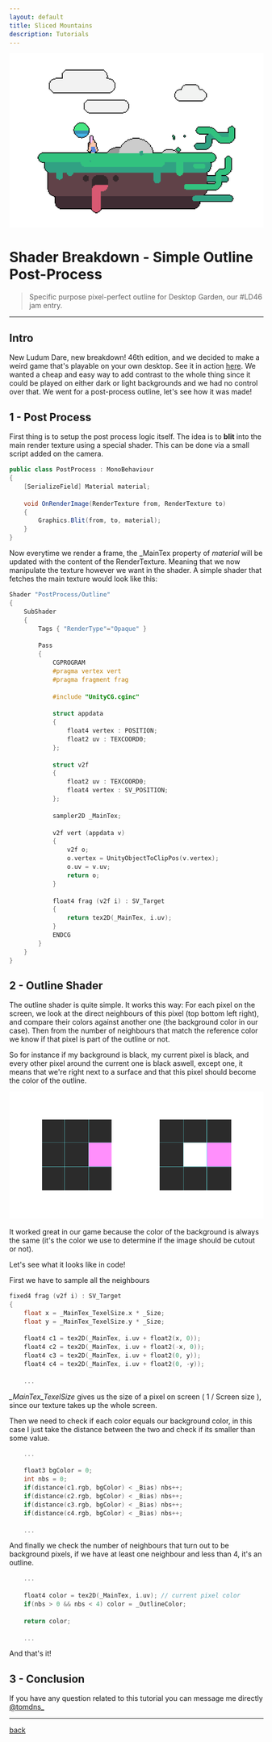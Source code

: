 ```yaml
---
layout: default
title: Sliced Mountains
description: Tutorials
---
```


![Header](../images/simple-outline-post-process/header.png)

# Shader Breakdown - Simple Outline Post-Process

> Specific purpose pixel-perfect outline for Desktop Garden, our #LD46 jam entry.

* * *

## Intro

New Ludum Dare, new breakdown! 46th edition, and we decided to make a weird game that's playable on your own desktop. See it in action [here](https://borderline.itch.io/desktop-garden). We wanted a cheap and easy way to add contrast to the whole thing since it could be played on either dark or light backgrounds and we had no control over that. We went for a post-process outline, let's see how it was made!

## 1 - Post Process

First thing is to setup the post process logic itself. The idea is to **blit** into the main render texture using a special shader. This can be done via a small script added on the camera.

```c#
public class PostProcess : MonoBehaviour
{
    [SerializeField] Material material;

    void OnRenderImage(RenderTexture from, RenderTexture to)
    {
        Graphics.Blit(from, to, material);
    }
}
```

Now everytime we render a frame, the _MainTex property of *material* will be updated with the content of the RenderTexture. Meaning that we now manipulate the texture however we want in the shader.
A simple shader that fetches the main texture would look like this:

```c++
Shader "PostProcess/Outline"
{
    SubShader
    {
        Tags { "RenderType"="Opaque" }

        Pass
        {
            CGPROGRAM
            #pragma vertex vert
            #pragma fragment frag

            #include "UnityCG.cginc"

            struct appdata
            {
                float4 vertex : POSITION;
                float2 uv : TEXCOORD0;
            };

            struct v2f
            {
                float2 uv : TEXCOORD0;
                float4 vertex : SV_POSITION;
            };

            sampler2D _MainTex;

            v2f vert (appdata v)
            {
                v2f o;
                o.vertex = UnityObjectToClipPos(v.vertex);
                o.uv = v.uv;
                return o;
            }

            float4 frag (v2f i) : SV_Target
            {
                return tex2D(_MainTex, i.uv);
            }
            ENDCG
        }
    }
}
```

## 2 - Outline Shader

The outline shader is quite simple. It works this way:
For each pixel on the screen, we look at the direct neighbours of this pixel (top bottom left right), and compare their colors against another one (the background color in our case). 
Then from the number of neighbours that match the reference color we know if that pixel is part of the outline or not.

So for instance if my background is black, my current pixel is black, and every other pixel around the current one is black aswell, except one, it means that we're right next to a surface and that this pixel should become the color of the outline.

![Outline](../images/simple-outline-post-process/outline.png)

It worked great in our game because the color of the background is always the same (it's the color we use to determine if the image should be cutout or not).

Let's see what it looks like in code!

First we have to sample all the neighbours

```c++
fixed4 frag (v2f i) : SV_Target
{
    float x = _MainTex_TexelSize.x * _Size;
    float y = _MainTex_TexelSize.y * _Size;

    float4 c1 = tex2D(_MainTex, i.uv + float2(x, 0));
    float4 c2 = tex2D(_MainTex, i.uv + float2(-x, 0));
    float4 c3 = tex2D(_MainTex, i.uv + float2(0, y));
    float4 c4 = tex2D(_MainTex, i.uv + float2(0, -y));

    ...
```

*_MainTex_TexelSize* gives us the size of a pixel on screen ( 1 / Screen size ), since our texture takes up the whole screen.

Then we need to check if each color equals our background color, in this case I just take the distance between the two and check if its smaller than some value.

```c++
    ...

    float3 bgColor = 0;
    int nbs = 0;
    if(distance(c1.rgb, bgColor) < _Bias) nbs++;
    if(distance(c2.rgb, bgColor) < _Bias) nbs++;
    if(distance(c3.rgb, bgColor) < _Bias) nbs++;
    if(distance(c4.rgb, bgColor) < _Bias) nbs++;

    ...
```

And finally we check the number of neighbours that turn out to be background pixels, if we have at least one neighbour and less than 4, it's an outline.

```c++
    ...
    
    float4 color = tex2D(_MainTex, i.uv); // current pixel color
    if(nbs > 0 && nbs < 4) color = _OutlineColor;

    return color;

    ...
```

And that's it!

## 3 - Conclusion
 
If you have any question related to this tutorial you can message me directly [@tomdns_](https://twitter.com/tomdns_)

* * *

[back](../)
